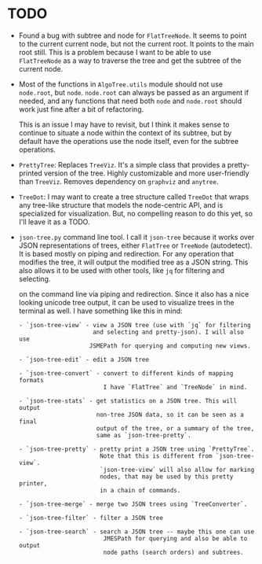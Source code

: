 # TODO

- Found a bug with subtree and node for `FlatTreeNode`. It seems to point
  to the current current node, but not the current root. It points to the
  main root still. This is a problem because I want to be able to use
  `FlatTreeNode` as a way to traverse the tree and get the subtree of the
  current node.

- Most of the functions in `AlgoTree.utils` module should not use `node.root`,
  but `node`. `node.root` can always be passed as an argument if needed, and
  any functions that need both `node` and `node.root` should work just fine
  after a bit of refactoring.

  This is an issue I may have to revisit, but I think it makes sense to
  continue to situate a node within the context of its subtree, but by default
  have the operations use the node itself, even for the subtree operations.

- `PrettyTree`: Replaces `TreeViz`. It's a simple class that
  provides a pretty-printed version of the tree. Highly customizable and more
  user-friendly than `TreeViz`. Removes dependency on `graphviz` and `anytree`.

- `TreeDot`: I may want to create a tree structure called `TreeDot` that
  wraps any tree-like structure that models the node-centric API, and
  is specialized for visualization. But, no compelling reason to do this
  yet, so I'll leave it as a TODO.

- `json-tree.py` command line tool. I call it `json-tree` because it works over
  JSON representations of trees, either `FlatTree` or `TreeNode` (autodetect).
  It is based mostly on piping and redirection. For any operation that modifies
  the tree, it will output the modified tree as a JSON string. This also allows
  it to be used with other tools, like `jq` for filtering and selecting.

  on the command line via piping and redirection. Since it also has a nice
  looking unicode tree output, it can be used to visualize trees in the
  terminal as well. I have something like this in mind:

      - `json-tree-view` - view a JSON tree (use with `jq` for filtering
                           and selecting and pretty-json). I will also use
                          JSMEPath for querying and computing new views.

      - `json-tree-edit` - edit a JSON tree

      - `json-tree-convert` - convert to different kinds of mapping formats
                              I have `FlatTree` and `TreeNode` in mind.

      - `json-tree-stats` - get statistics on a JSON tree. This will output
                            non-tree JSON data, so it can be seen as a final
                            output of the tree, or a summary of the tree,
                            same as `json-tree-pretty`.

      - `json-tree-pretty` - pretty print a JSON tree using `PrettyTree`.
                             Note that this is different from `json-tree-view`.
                             `json-tree-view` will also allow for marking
                             nodes, that may be used by this pretty printer,
                             in a chain of commands.

      - `json-tree-merge` - merge two JSON trees using `TreeConverter`.

      - `json-tree-filter` - filter a JSON tree 

      - `json-tree-search` - search a JSON tree -- maybe this one can use
                              JMESPath for querying and also be able to output
                              node paths (search orders) and subtrees.
